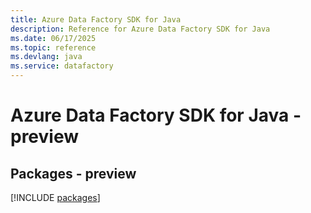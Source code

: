 ```yaml
---
title: Azure Data Factory SDK for Java
description: Reference for Azure Data Factory SDK for Java
ms.date: 06/17/2025
ms.topic: reference
ms.devlang: java
ms.service: datafactory
---
```

# Azure Data Factory SDK for Java - preview
## Packages - preview
[!INCLUDE [packages](data-factory-index.md)]